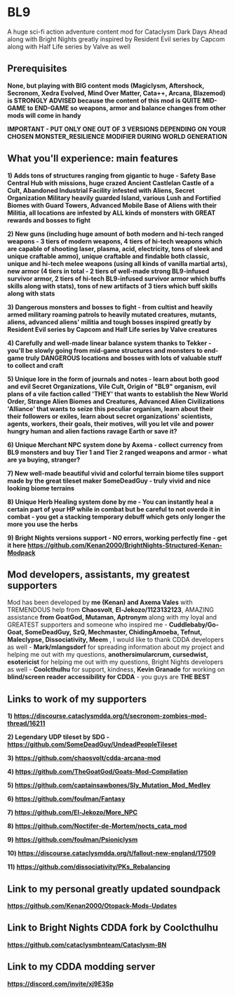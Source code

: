 # BL9
A huge sci-fi action adventure content mod for Cataclysm Dark Days Ahead along with Bright Nights greatly inspired by Resident Evil series by Capcom along with Half Life series by Valve as well 

## Prerequisites 
**None, but playing with BIG content mods (Magiclysm, Aftershock, Secronom, Xedra Evolved, Mind Over Matter, Cata++, Arcana, Blazemod) is STRONGLY ADVISED because the content of this mod is QUITE MID-GAME to END-GAME so weapons, armor and balance changes from other mods will come in handy**

**IMPORTANT - PUT ONLY ONE OUT OF 3 VERSIONS DEPENDING ON YOUR CHOSEN MONSTER_RESILIENCE MODIFIER DURING WORLD GENERATION**

## What you'll experience: main features

**1) Adds tons of structures ranging from gigantic to huge - Safety Base Central Hub with missions, huge crazed Ancient Castlelan Castle of a Cult, Abandoned Industrial Facility infested with Aliens, Secret Organization Military heavily guarded Island, various Lush and Fortified Biomes with Guard Towers, Advanced Mobile Base of Aliens with their Militia, all locations are infested by ALL kinds of monsters with GREAT rewards and bosses to fight**

**2) New guns (including huge amount of both modern and hi-tech ranged weapons - 3 tiers of modern weapons, 4 tiers of hi-tech weapons which are capable of shooting laser, plasma, acid, electricity, tons of sleek and unique craftable ammo), unique craftable and findable both classic, unique and hi-tech melee weapons (using all kinds of vanilla martial arts), new armor (4 tiers in total - 2 tiers of well-made strong BL9-infused survivor armor, 2 tiers of hi-tech BL9-infused survivor armor which buffs skills along with stats), tons of new artifacts of 3 tiers which buff skills along with stats**

**3) Dangerous monsters and bosses to fight - from cultist and heavily armed military roaming patrols to heavily mutated creatures, mutants, aliens, advanced aliens' militia and tough bosses inspired greatly by Resident Evil series by Capcom and Half Life series by Valve creatures**

**4) Carefully and well-made linear balance system thanks to Tekker - you'll be slowly going from mid-game structures and monsters to end-game truly DANGEROUS locations and bosses with lots of valuable stuff to collect and craft**

**5) Unique lore in the form of journals and notes - learn about both good and evil Secret Organizations, Vile Cult, Origin of "BL9" organism, evil plans of a vile faction called 'THEY' that wants to establish the New World Order, Strange Alien Biomes and Creatures, Advanced Alien Civilizations 'Alliance' that wants to seize this peculiar organism, learn about their their followers or exiles, learn about secret organizations' scientists, agents, workers, their goals, their motives, will you let vile and power hungry human and alien factions ravage Earth or save it?**

**6) Unique Merchant NPC system done by Axema - collect currency from BL9 monsters and buy Tier 1 and Tier 2 ranged weapons and armor - what are ya buying, stranger?**

**7) New well-made beautiful vivid and colorful terrain biome tiles support made by the great tileset maker SomeDeadGuy - truly vivid and nice looking biome terrains**

**8) Unique Herb Healing system done by me - You can instantly heal a certain part of your HP while in combat but be careful to not overdo it in combat - you get a stacking temporary debuff which gets only longer the more you use the herbs**

**9) Bright Nights versions support - NO errors, working perfectly fine - get it here https://github.com/Kenan2000/BrightNights-Structured-Kenan-Modpack**


## Mod developers, assistants, my greatest supporters

Mod has been developed by **me (Kenan) and Axema Vales** with TREMENDOUS help from **Chaosvolt**, **El-Jekozo/1123132123**, AMAZING assistance **from GoatGod, Mutaman, Aptronym** along with my loyal and GREATEST supporters and someone who inspired me - **Cuddlebaby/Go-Goat, SomeDeadGuy, SzQ, Mechmaster, ChidingAmoeba, Tefnut, Maleclypse, Dissociativity, Meem** , I would like to thank CDDA developers as well - **Mark/mlangsdorf** for spreading information about my project and helping me out with my questions, **anothersimularcrum, cursedwist, esotericist** for helping me out with my questions, Bright Nights developers as well - **Coolcthulhu** for support, kindness, **Kevin Granade** for working on **blind/screen reader accessibility for CDDA** - you guys are **THE BEST**

## Links to work of my supporters 

**1) https://discourse.cataclysmdda.org/t/secronom-zombies-mod-thread/16211**

**2) Legendary UDP tileset by SDG - https://github.com/SomeDeadGuy/UndeadPeopleTileset**

**3) https://github.com/chaosvolt/cdda-arcana-mod**

**4) https://github.com/TheGoatGod/Goats-Mod-Compilation**

**5) https://github.com/captainsawbones/Sly_Mutation_Mod_Medley**

**6) https://github.com/foulman/Fantasy**

**7) https://github.com/El-Jekozo/More_NPC**

**8) https://github.com/Noctifer-de-Mortem/nocts_cata_mod**

**9) https://github.com/foulman/Psioniclysm**

**10) https://discourse.cataclysmdda.org/t/fallout-new-england/17509**

**11) https://github.com/dissociativity/PKs_Rebalancing**

## Link to my personal greatly updated soundpack

**https://github.com/Kenan2000/Otopack-Mods-Updates**

## Link to Bright Nights CDDA fork by Coolcthulhu

**https://github.com/cataclysmbnteam/Cataclysm-BN**

## Link to my CDDA modding server

**https://discord.com/invite/xj9E3Sp**



